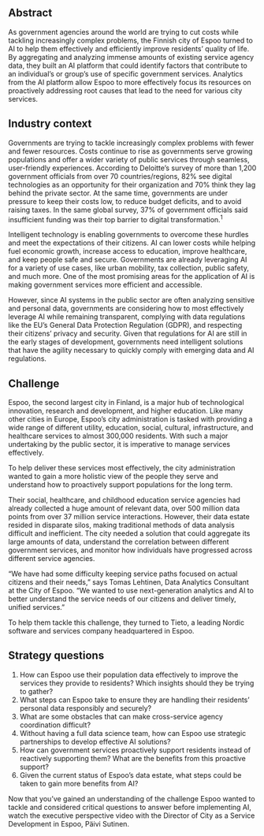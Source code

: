 ## Abstract

As government agencies around the world are trying to cut costs while tackling increasingly complex problems, the Finnish city of Espoo turned to AI to help them effectively and efficiently improve residents’ quality of life. By aggregating and analyzing immense amounts of existing service agency data, they built an AI platform that could identify factors that contribute to an individual’s or group’s use of specific government services. Analytics from the AI platform allow Espoo to more effectively focus its resources on proactively addressing root causes that lead to the need for various city services.

## Industry context

Governments are trying to tackle increasingly complex problems with fewer and fewer resources. Costs continue to rise as governments serve growing populations and offer a wider variety of public services through seamless, user-friendly experiences. According to Deloitte’s survey of more than 1,200 government officials from over 70 countries/regions, 82% see digital technologies as an opportunity for their organization and 70% think they lag behind the private sector. At the same time, governments are under pressure to keep their costs low, to reduce budget deficits, and to avoid raising taxes. In the same global survey, 37% of government officials said insufficient funding was their top barrier to digital transformation.<sup>1</sup>

Intelligent technology is enabling governments to overcome these hurdles and meet the expectations of their citizens. AI can lower costs while helping fuel economic growth, increase access to education, improve healthcare, and keep people safe and secure. Governments are already leveraging AI for a variety of use cases, like urban mobility, tax collection, public safety, and much more. One of the most promising areas for the application of AI is making government services more efficient and accessible.

However, since AI systems in the public sector are often analyzing sensitive and personal data, governments are considering how to most effectively leverage AI while remaining transparent, complying with data regulations like the EU’s General Data Protection Regulation (GDPR), and respecting their citizens’ privacy and security. Given that regulations for AI are still in the early stages of development, governments need intelligent solutions that have the agility necessary to quickly comply with emerging data and AI regulations.

## Challenge

Espoo, the second largest city in Finland, is a major hub of technological innovation, research and development, and higher education. Like many other cities in Europe, Espoo’s city administration is tasked with providing a wide range of different utility, education, social, cultural, infrastructure, and healthcare services to almost 300,000 residents. With such a major undertaking by the public sector, it is imperative to manage services effectively.

To help deliver these services most effectively, the city administration wanted to gain a more holistic view of the people they serve and understand how to proactively support populations for the long term.

Their social, healthcare, and childhood education service agencies had already collected a huge amount of relevant data, over 500 million data points from over 37 million service interactions.  However, their data estate resided in disparate silos, making traditional methods of data analysis difficult and inefficient. The city needed a solution that could aggregate its large amounts of data, understand the correlation between different government services, and monitor how individuals have progressed across different service agencies.

“We have had some difficulty keeping service paths focused on actual citizens and their needs,” says Tomas Lehtinen, Data Analytics Consultant at the City of Espoo. “We wanted to use next-generation analytics and AI to better understand the service needs of our citizens and deliver timely, unified services.”

To help them tackle this challenge, they turned to Tieto, a leading Nordic software and services company headquartered in Espoo.

## Strategy questions

1. How can Espoo use their population data effectively to improve the services they provide to residents? Which insights should they be trying to gather?
2. What steps can Espoo take to ensure they are handling their residents’ personal data responsibly and securely?
3. What are some obstacles that can make cross-service agency coordination difficult?
4. Without having a full data science team, how can Espoo use strategic partnerships to develop effective AI solutions?
5. How can government services proactively support residents instead of reactively supporting them? What are the benefits from this proactive support?
6. Given the current status of Espoo’s data estate, what steps could be taken to gain more benefits from AI?

Now that you’ve gained an understanding of the challenge Espoo wanted to tackle and considered critical questions to answer before implementing AI, watch the executive perspective video with the Director of City as a Service Development in Espoo, Päivi Sutinen.